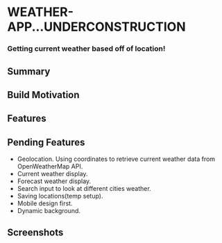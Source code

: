 # WEATHER-APP...UNDERCONSTRUCTION
### Getting current weather based off of location!

## Summary

## Build Motivation

## Features

## Pending Features
- Geolocation. Using coordinates to retrieve current weather data from OpenWeatherMap API. 
- Current weather display. 
- Forecast weather display. 
- Search input to look at different cities weather. 
- Saving locations(temp setup). 
- Mobile design first. 
- Dynamic background. 

## Screenshots
